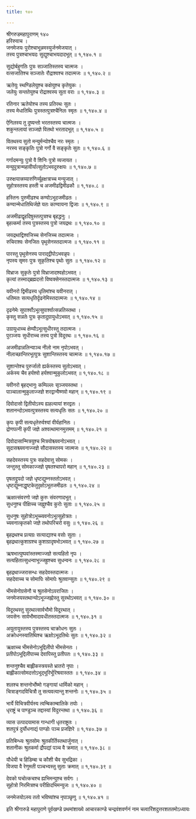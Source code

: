 ```yaml
---
title: १४०

---
```

श्रीगरुडमहापुराणम् १४०  
हरिरुवाच ।  
जनमेजयः पुरोश्चाभून्नमस्युर्जनमेजयात् ।  
तस्य पुत्रश्चाभयदः सुद्युश्चाभयदादभूत् ॥ १,१४०.१ ॥  
  
सुद्योर्बहुगतिः पुत्रः सञ्जातिस्तस्य चात्मजः ।  
वत्सजातिश्च सञ्जातेः रौद्राश्वश्च तदात्मजः ॥ १,१४०.२ ॥  
  
ऋतेयुः स्थण्डिलेयुश्च कक्षेयुश्च कृतेयुकः ।  
जलेयुः सन्ततेयुश्च रोद्राश्वस्य सुता वराः ॥ १,१४०.३ ॥  
  
रतिनार ऋतेयोश्च तस्य प्रतिरथः सुतः ।  
तस्य मेधातिथिः पुत्रस्तत्पुत्रश्चैनिलः स्मृतः ॥ १,१४०.४ ॥  
  
ऐनिलस्य तु दुष्यन्तो भरतस्तस्य चात्मजः ।  
शकुन्तलायां सञ्जज्ञे वितथो भरतादभूत् ॥ १,१४०.५ ॥  
  
वितथस्य सुतो मन्युर्मन्योश्चैव नरः स्मृतः ।  
नरस्य सङ्कृतिः पुत्रो गर्गो वै सङ्कृतेः सुतः ॥ १,१४०.६ ॥  
  
गर्गादमन्युः पुत्रो वै शिनिः पुत्रो व्यजायत ।  
मन्युपुत्रान्महावीर्यात्सुतोऽभवदुरुक्षयः ॥ १,१४०.७ ॥  
  
उरुक्षयात्त्रय्यारुणिर्व्यूहक्षत्राच्च मन्युजात् ।  
सुहोत्रस्तस्य हस्ती च अजमीढद्विमीढकौ ॥ १,१४०.८ ॥  
  
हस्तिनः पुरुमीढश्च कण्वोऽभूदजमीढतः ।  
कण्वान्मेधातिथिर्जज्ञे यतः काण्वायना द्विजाः ॥ १,१४०.९ ॥  
  
अजमीढाद्वृहदिषुस्तत्पुत्रश्च बृहद्धनुः ।  
बृहत्कर्मा तस्य पुत्रस्तस्य पुत्रो जयद्रथः ॥ १,१४०.१० ॥  
  
जयद्रथाद्विश्वजिच्च सेनजिच्च तदात्मजः ।  
रुचिराश्वः सेनजितः पृथुसेनस्तदात्मजः ॥ १,१४०.११ ॥  
  
पारस्तु पृथुसेनस्य पाराद्द्वीपोऽभवन्नृपः ।  
नृपस्य सृमरः पुत्रः सुकृतिश्च पृथोः सुतः ॥ १,१४०.१२ ॥  
  
विभ्राजः सुकृतेः पुत्रो विभ्राजादश्वहोऽभवत् ।  
कृत्यां तस्माद्ब्रह्मदत्तो विष्वक्सेनस्तदात्मजः ॥ १,१४०.१३ ॥  
  
यवीनरो द्विमीढस्य धृतिमांश्च यवीनरात् ।  
धतिमतः सत्यधृतिर्दृढनेमिस्तदात्मजः ॥ १,१४०.१४ ॥  
  
दृढनेमेः सुपार्श्वोऽभूत्सुपार्श्वात्सन्नतिस्तथा ।  
कृस्तु सन्नतेः पुत्रः कृतादुग्रायुधोऽभवत् ॥ १,१४०.१५ ॥  
  
उग्रायुधाच्च क्षेम्यौऽभूत्सुधीरस्तु तदात्मजः ।  
पुरञ्जयः सुधीराच्च तस्य पुत्रो विदूरथः ॥ १,१४०.१६ ॥  
  
अजमीढान्नलिन्याञ्च नीलो नाम नृपोऽभवत् ।  
नीलाच्छान्तिरभूत्पुत्रः सुशान्तिस्तस्य चात्मजः ॥ १,१४०.१७ ॥  
  
सुशान्तेश्च पुरुर्जातो ह्यर्कस्तस्य सुतोऽभवत् ।  
अर्कस्य चैव हर्यश्वो हर्यश्वान्मुकुलोऽभवत् ॥ १,१४०.१८ ॥  
  
यवीनरो बृहद्भानुः कम्पिल्लः सृञ्जयस्तथा ।  
पाञ्चालान्मुकुलाज्जज्ञे शरद्वान्वैष्णवो महान् ॥ १,१४०.१९ ॥  
  
दिवोदासो द्वितीयोऽस्य ह्यहल्यायां शरद्वतः ।  
शतानन्दोऽभवत्पुत्रस्तस्य सत्यधृतिः सतः ॥ १,१४०.२० ॥  
  
कृपः कृपी सत्यधृतेरुर्वश्यां वीर्यहानितः ।  
द्रोणपत्नी कृपी जज्ञे अश्वत्थामानमुत्तमम् ॥ १,१४०.२१ ॥  
  
दिवोदासान्मित्रयुश्च मित्रयोश्च्यवनोऽभवत् ।  
सुदासश्च्यवनाज्जज्ञे सौदासस्तस्य जात्मजः ॥ १,१४०.२२ ॥  
  
सहदेवस्तस्य पुत्रः सहदेवात्तु सोमकः ।  
जन्तुस्तु सोमकाज्जज्ञे पृषतश्चापरो महान् ॥ १,१४०.२३ ॥  
  
पृषताद्द्रुपदो जज्ञे धृष्टद्युम्नस्ततोऽभवत् ।  
धृष्टद्युम्नाद्धृष्टकेतुरृक्षोऽभूतजमीढतः ॥ १,१४०.२४ ॥  
  
ऋक्षात्संवरणो जज्ञे कुरुः संवरणादभूत् ।  
सुधनुश्च पीक्षिच्च जह्नुश्चैव कुरोः सुताः ॥ १,१४०.२५ ॥  
  
सुधनुषः सुहोत्रोऽभूच्च्यवनोऽभूत्सुहोत्रतः ।  
च्यवनात्कृतको जज्ञे तथोपरिचरो वसुः ॥ १,१४०.२६ ॥  
  
बृहद्रथश्च प्रत्यग्रः सत्याद्याश्च वसोः सुताः ।  
बृहद्रथात्कुशाग्रश्च कुशाग्रादृषभोऽभवत् ॥ १,१४०.२७ ॥  
  
ऋषभात्पुष्पवांस्तस्माज्जज्ञे सत्यहितो नृपः ।  
सत्यहितात्सुधन्वाभूज्जह्रुश्चव सुधन्वनः ॥ १,१४०.२८ ॥  
  
बृहद्रथाज्जरासन्धः सहदेवस्तदात्मजः ।  
सहदेवाच्च च सोमापिः सोमापेः श्रुतवान्सुतः ॥ १,१४०.२९ ॥  
  
भीमसेनोग्रसेनौ च श्रुतसेनोऽपराजितः ।  
जनमेजयस्तथान्योऽभूज्जह्नोस्तु सुरथोऽभवत् ॥ १,१४०.३० ॥  
  
विदूरथस्तु सुरथात्सार्वभौमो विदूरथात् ।  
जयसेनः सार्वभौमादावधीतस्तदात्मजः ॥ १,१४०.३१ ॥  
  
अयुतायुस्तस्य पुत्रस्तस्य चाक्रोधनः सुतः ।  
अक्रोधनस्यातिथिश्च ऋक्षोऽभूदतिथेः सुतः ॥ १,१४०.३२ ॥  
  
ऋक्षाच्च भीमसेनोऽभूद्दिलीपो भीमसेनतः ।  
प्रतीपोऽभूद्दिलीपाच्च देवापिस्तु प्रतीपतः ॥ १,१४०.३३ ॥  
  
शन्तनुश्चैव बाह्लीकस्त्रयस्ते भ्रातरो नृपाः ।  
बाह्लीकात्सोमदत्तोऽभूद्भूरिर्भूरिश्रवास्ततः ॥ १,१४०.३४ ॥  
  
शलश्च शन्तनोर्भोष्मो गङ्गायां धार्मिको महान् ।  
चित्राङ्गदविचित्रौ तु सत्यवत्यान्तु शन्तनोः ॥ १,१४०.३५ ॥  
  
भार्ये विचित्रवीर्यस्य त्वम्बिकाम्बालिके तयोः ।  
धृराष्ट्रं च पाण्डुञ्च तद्दास्यां विदुरन्तथा ॥ १,१४०.३६ ॥  
  
व्यास उत्पादयामास गान्धागी धृतराष्ट्रतः ।  
शतपुत्रं दुर्योधनाद्यं पाण्डोः पञ्च प्रजज्ञिरे ॥ १,१४०.३७ ॥  
  
प्रतिबिन्ध्यः श्रुतसोमः श्रुतकीर्तिस्तथार्जुनात् ।  
शतानीकः श्रुतकर्मा द्रौपद्यां पञ्च वै क्रमात् ॥ १,१४०.३८ ॥  
  
यौधेयी च हिडिम्बा च कौशी चैव सुभद्रिका ।  
विजया वै रेणुमती पञ्चभ्यस्तु सुताः क्रमात् ॥ १,१४०.३९ ॥  
  
देवको घचोत्कचश्च ह्यभिमन्युश्च सर्वगः ।  
सुहोत्रो निरमित्रश्च परीक्षिदभिमन्युजः ॥ १,१४०.४० ॥  
  
जनमेजयोऽस्य ततो भविष्यांश्च नृपाञ्छृणु ॥ १,१४०.४१ ॥  
  
इति श्रीगारुडे महापुराणे पूर्वखण्डे प्रथमांशाख्ये आचारकाण्डे चन्द्रवंशवर्णनं नाम चत्वारिंशदुत्तरशततमोऽध्यायः